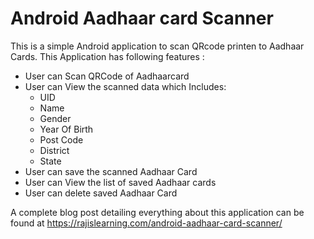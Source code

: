 # Android Aadhaar card Scanner
This is a simple Android application to scan QRcode printen to Aadhaar Cards. This Application has following features :
* User can Scan QRCode of Aadhaarcard
* User can View the scanned data which Includes:
  * UID
  * Name
  * Gender
  * Year Of Birth
  * Post Code
  * District
  * State
* User can save the scanned Aadhaar Card
* User can View the list of saved Aadhaar cards
* User can delete saved Aadhaar Card

A complete blog post detailing everything about this application can be found at https://rajislearning.com/android-aadhaar-card-scanner/
